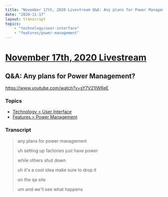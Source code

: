 ```yaml
---
title: "November 17th, 2020 Livestream Q&A: Any plans for Power Management?"
date: "2020-11-17"
layout: transcript
topics:
    - "technology/user-interface"
    - "features/power-management"
---
```

# [November 17th, 2020 Livestream](../2020-11-17.md)
## Q&A: Any plans for Power Management?
https://www.youtube.com/watch?v=sY7V21IW6eE

### Topics
* [Technology > User Interface](../topics/technology/user-interface.md)
* [Features > Power Management](../topics/features/power-management.md)

### Transcript

> any plans for power management
> 
> uh setting up factories just have power
> 
> while others shut down
> 
> uh it's a cool idea make sure to drop it
> 
> on the qa site
> 
> um and we'll see what happens
> 
